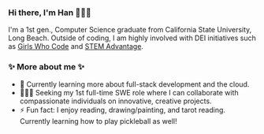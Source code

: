### Hi there, I'm Han 👩🏻‍💻 
 <!-- <img src="https://github.com/hanpm/hanpm/blob/main/github-readme-banner.png?raw=true" alt="Readme banner"></img> -->

  I'm a 1st gen., Computer Science graduate from California State University, Long Beach. 
Outside of coding, I am highly involved with DEI initiatives such as [Girls Who Code](https://www.linkedin.com/feed/update/urn:li:activity:7046970740562161664/) and [STEM Advantage](https://stemadvantage.org/about/).


### ✨ More about me ✨
- 🌱 Currently learning more about full-stack development and the cloud.
- 👩🏻‍💻 Seeking my 1st full-time SWE role where I can collaborate with compassionate individuals on innovative, creative projects.
- ⚡ Fun fact: I enjoy reading, drawing/painting, and tarot reading. Currently learning how to play pickleball as well! 

